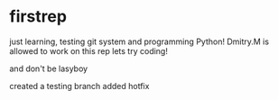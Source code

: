 # firstrep
just learning, testing git system and programming Python!
Dmitry.M is allowed to work on this rep
lets try coding!


and don't be lasyboy

created a testing branch
added hotfix